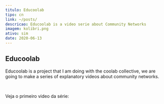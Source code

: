 ```yaml
---
titulo: Educoolab
tipo: cn
link: ~/posts/
descricao: Educoolab is a video serie about Community Networks
imagem: kolibri.png
ativo: sim
date: 2020-06-13
---
```


## Educoolab

Educoolab is a project that I am doing with the coolab collective, we are going to make a series of explanatory videos about community networks.

</br>

Veja o primeiro video da série:

</br>

<lite-youtube class="mx-auto w-350px sm:w-500px md:w-600px"
videoid="yGJajjOnIh4"
playlabel="Play: Keynote (Google I/O '18)"></lite-youtube>